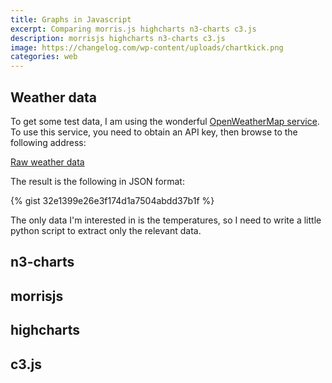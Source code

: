 ```yaml
---
title: Graphs in Javascript
excerpt: Comparing morris.js highcharts n3-charts c3.js
description: morrisjs highcharts n3-charts c3.js
image: https://changelog.com/wp-content/uploads/chartkick.png
categories: web
---
```


## Weather data

To get some test data, I am using the wonderful [OpenWeatherMap service](https://openweathermap.org/api). To use this service, you need to obtain an API key, then browse to the following address:

[Raw weather data](http://api.openweathermap.org/data/2.5/forecast?q=Melbourne,AU&units=metric&appid=YOUR_API_KEY)

The result is the following in JSON format:

{% gist 32e1399e26e3f174d1a7504abdd37b1f %}

The only data I'm interested in is the temperatures, so I need to write a little python script to extract only the relevant data.



## n3-charts


## morrisjs


## highcharts

## c3.js

